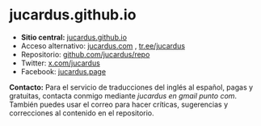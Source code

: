 # jucardus.github.io

* **Sitio central:** [jucardus.github.io](https://jucardus.github.io)
* Acceso alternativo: [jucardus.com](https://jucardus.com) , [tr.ee/jucardus](https://tr.ee/jucardus)
* Repositorio: [github.com/jucardus/repo](https://github.com/jucardus/repo)
* Twitter: [x.com/jucardus](https://x.com/jucardus)
* Facebook: [jucardus.page](https://www.facebook.com/jucardus.page)

**Contacto:** Para el servicio de traducciones del inglés al español, pagas y gratuitas, contacta conmigo mediante _jucardus en gmail punto com_. También puedes usar el correo para hacer críticas, sugerencias y correcciones al contenido en el repositorio.
